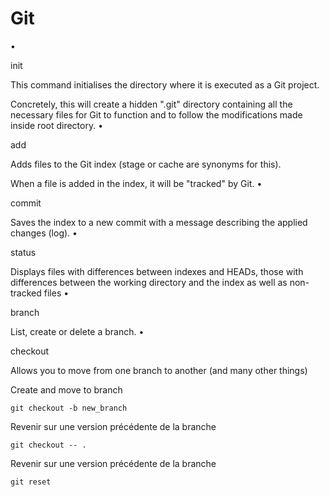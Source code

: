 # Git 


•

init

This command initialises the directory where it is executed as a Git project.

Concretely, this will create a hidden ".git" directory containing all the necessary files for Git to function and to follow the modifications made inside root directory.
•

add

Adds files to the Git index (stage or cache are synonyms for this).

When a file is added in the index, it will be "tracked" by Git.
•

commit

Saves the index to a new commit with a message describing the applied changes (log).
•

status

Displays files with differences between indexes and HEADs, those with differences between the working directory and the index as well as non-tracked files
•

branch

List, create or delete a branch.
•

checkout

Allows you to move from one branch to another (and many other things)

Create and move to branch
```
git checkout -b new_branch
```

Revenir sur une version précédente de la branche
```
git checkout -- .
```

Revenir sur une version précédente de la branche
```
git reset
```

